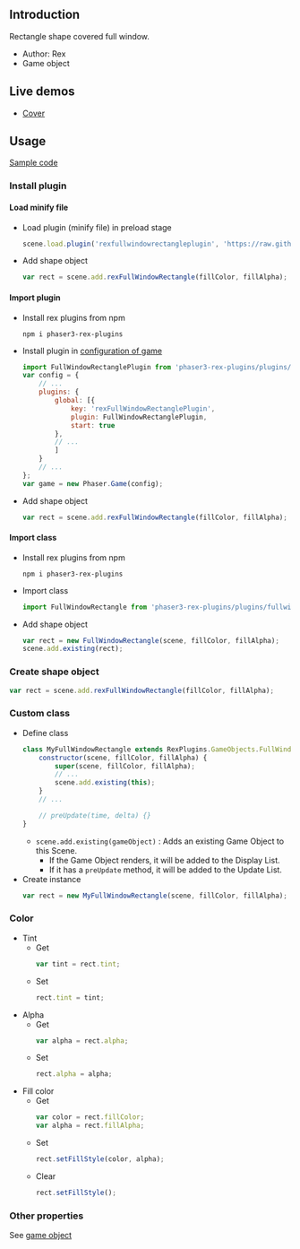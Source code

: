 ## Introduction

Rectangle shape covered full window.

- Author: Rex
- Game object

## Live demos

- [Cover](https://codepen.io/rexrainbow/pen/MWvwrLM)

## Usage

[Sample code](https://github.com/rexrainbow/phaser3-rex-notes/tree/master/examples/fullwindowrectangle)

### Install plugin

#### Load minify file

- Load plugin (minify file) in preload stage
    ```javascript
    scene.load.plugin('rexfullwindowrectangleplugin', 'https://raw.githubusercontent.com/rexrainbow/    phaser3-rex-notes/master/dist/rexfullwindowrectangleplugin.min.js', true);
    ```
- Add shape object
    ```javascript
    var rect = scene.add.rexFullWindowRectangle(fillColor, fillAlpha);
    ```

#### Import plugin

- Install rex plugins from npm
    ```
    npm i phaser3-rex-plugins
    ```
- Install plugin in [configuration of game](game.md#configuration)
    ```javascript
    import FullWindowRectanglePlugin from 'phaser3-rex-plugins/plugins/fullwindowrectangle-plugin.js';
    var config = {
        // ...
        plugins: {
            global: [{
                key: 'rexFullWindowRectanglePlugin',
                plugin: FullWindowRectanglePlugin,
                start: true
            },
            // ...
            ]
        }
        // ...
    };
    var game = new Phaser.Game(config);
    ```
- Add shape object
    ```javascript
    var rect = scene.add.rexFullWindowRectangle(fillColor, fillAlpha);
    ```

#### Import class

- Install rex plugins from npm
    ```
    npm i phaser3-rex-plugins
    ```
- Import class
    ```javascript
    import FullWindowRectangle from 'phaser3-rex-plugins/plugins/fullwindowrectangle.js';
    ```
- Add shape object
    ```javascript    
    var rect = new FullWindowRectangle(scene, fillColor, fillAlpha);
    scene.add.existing(rect);
    ```

### Create shape object

```javascript
var rect = scene.add.rexFullWindowRectangle(fillColor, fillAlpha);
```

### Custom class

- Define class
    ```javascript
    class MyFullWindowRectangle extends RexPlugins.GameObjects.FullWindowRectangle {
        constructor(scene, fillColor, fillAlpha) {
            super(scene, fillColor, fillAlpha);
            // ...
            scene.add.existing(this);
        }
        // ...

        // preUpdate(time, delta) {}
    }
    ```
    - `scene.add.existing(gameObject)` : Adds an existing Game Object to this Scene.
        - If the Game Object renders, it will be added to the Display List.
        - If it has a `preUpdate` method, it will be added to the Update List.
- Create instance
    ```javascript
    var rect = new MyFullWindowRectangle(scene, fillColor, fillAlpha);
    ```

### Color

- Tint
    - Get
        ```javascript
        var tint = rect.tint;
        ```
    - Set
        ```javascript
        rect.tint = tint;
        ```
- Alpha
    - Get
        ```javascript
        var alpha = rect.alpha;
        ```
    - Set
        ```javascript
        rect.alpha = alpha;
        ```
- Fill color
    - Get
        ```javascript
        var color = rect.fillColor;
        var alpha = rect.fillAlpha;
        ```
    - Set
        ```javascript
        rect.setFillStyle(color, alpha);
        ```
    - Clear
        ```javascript
        rect.setFillStyle();
        ```

### Other properties

See [game object](gameobject.md)
